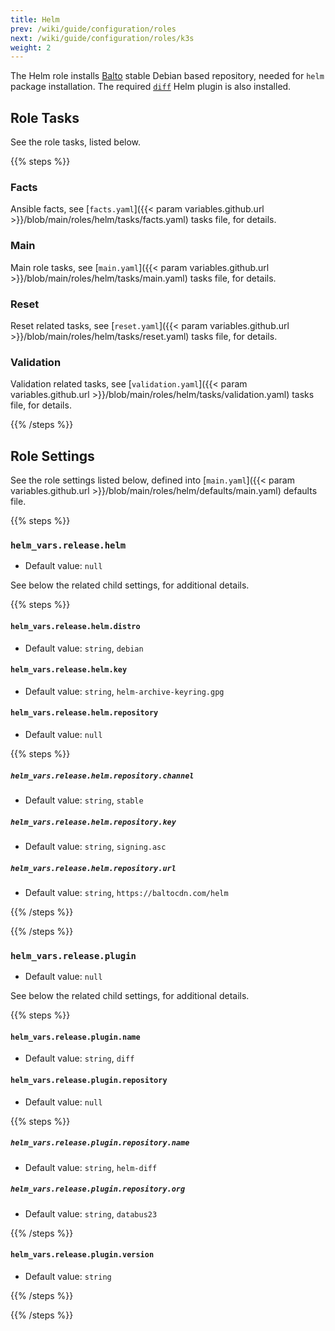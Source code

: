 ```yaml
---
title: Helm
prev: /wiki/guide/configuration/roles
next: /wiki/guide/configuration/roles/k3s
weight: 2
---
```


The Helm role installs [Balto](https://helm.baltorepo.com/stable/debian/packages/helm) stable Debian based repository, needed for `helm` package installation. The required [`diff`](https://github.com/databus23/helm-diff/releases) Helm plugin is also installed.

<!--more-->

## Role Tasks

See the role tasks, listed below.

{{% steps %}}

### Facts

Ansible facts, see [`facts.yaml`]({{< param variables.github.url >}}/blob/main/roles/helm/tasks/facts.yaml) tasks file, for details.

### Main

Main role tasks, see [`main.yaml`]({{< param variables.github.url >}}/blob/main/roles/helm/tasks/main.yaml) tasks file, for details.

### Reset

Reset related tasks, see [`reset.yaml`]({{< param variables.github.url >}}/blob/main/roles/helm/tasks/reset.yaml) tasks file, for details.

### Validation

Validation related tasks, see [`validation.yaml`]({{< param variables.github.url >}}/blob/main/roles/helm/tasks/validation.yaml) tasks file, for details.

{{% /steps %}}

## Role Settings

See the role settings listed below, defined into [`main.yaml`]({{< param variables.github.url >}}/blob/main/roles/helm/defaults/main.yaml) defaults file.

{{% steps %}}

### `helm_vars.release.helm`

- Default value: `null`

See below the related child settings, for additional details.

{{% steps %}}

#### `helm_vars.release.helm.distro`

- Default value: `string`, `debian`

#### `helm_vars.release.helm.key`

- Default value: `string`, `helm-archive-keyring.gpg`

#### `helm_vars.release.helm.repository`

- Default value: `null`

{{% steps %}}

##### `helm_vars.release.helm.repository.channel`

- Default value: `string`, `stable`

##### `helm_vars.release.helm.repository.key`

- Default value: `string`, `signing.asc`

##### `helm_vars.release.helm.repository.url`

- Default value: `string`, `https://baltocdn.com/helm`

{{% /steps %}}

{{% /steps %}}

### `helm_vars.release.plugin`

- Default value: `null`

See below the related child settings, for additional details.

{{% steps %}}

#### `helm_vars.release.plugin.name`

- Default value: `string`, `diff`

#### `helm_vars.release.plugin.repository`

- Default value: `null`

{{% steps %}}

##### `helm_vars.release.plugin.repository.name`

- Default value: `string`, `helm-diff`

##### `helm_vars.release.plugin.repository.org`

- Default value: `string`, `databus23`

{{% /steps %}}

#### `helm_vars.release.plugin.version`

- Default value: `string`

{{% /steps %}}

{{% /steps %}}
